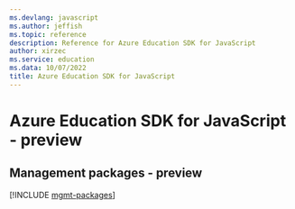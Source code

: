 ```yaml
---
ms.devlang: javascript
ms.author: jeffish
ms.topic: reference
description: Reference for Azure Education SDK for JavaScript
author: xirzec
ms.service: education
ms.data: 10/07/2022
title: Azure Education SDK for JavaScript
---
```

# Azure Education SDK for JavaScript - preview

## Management packages - preview
[!INCLUDE [mgmt-packages](education-mgmt-index.md)]